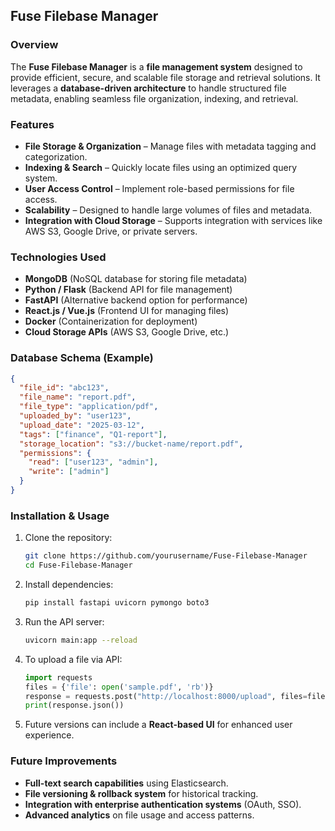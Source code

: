 ## Fuse Filebase Manager

### Overview
The **Fuse Filebase Manager** is a **file management system** designed to provide efficient, secure, and scalable file storage and retrieval solutions. It leverages a **database-driven architecture** to handle structured file metadata, enabling seamless file organization, indexing, and retrieval.

### Features
- **File Storage & Organization** – Manage files with metadata tagging and categorization.
- **Indexing & Search** – Quickly locate files using an optimized query system.
- **User Access Control** – Implement role-based permissions for file access.
- **Scalability** – Designed to handle large volumes of files and metadata.
- **Integration with Cloud Storage** – Supports integration with services like AWS S3, Google Drive, or private servers.

### Technologies Used
- **MongoDB** (NoSQL database for storing file metadata)
- **Python / Flask** (Backend API for file management)
- **FastAPI** (Alternative backend option for performance)
- **React.js / Vue.js** (Frontend UI for managing files)
- **Docker** (Containerization for deployment)
- **Cloud Storage APIs** (AWS S3, Google Drive, etc.)

### Database Schema (Example)
```json
{
  "file_id": "abc123",
  "file_name": "report.pdf",
  "file_type": "application/pdf",
  "uploaded_by": "user123",
  "upload_date": "2025-03-12",
  "tags": ["finance", "Q1-report"],
  "storage_location": "s3://bucket-name/report.pdf",
  "permissions": {
    "read": ["user123", "admin"],
    "write": ["admin"]
  }
}
```

### Installation & Usage
1. Clone the repository:
   ```bash
   git clone https://github.com/yourusername/Fuse-Filebase-Manager
   cd Fuse-Filebase-Manager
   ```
2. Install dependencies:
   ```bash
   pip install fastapi uvicorn pymongo boto3
   ```
3. Run the API server:
   ```bash
   uvicorn main:app --reload
   ```
4. To upload a file via API:
   ```python
   import requests
   files = {'file': open('sample.pdf', 'rb')}
   response = requests.post("http://localhost:8000/upload", files=files)
   print(response.json())
   ```
5. Future versions can include a **React-based UI** for enhanced user experience.

### Future Improvements
- **Full-text search capabilities** using Elasticsearch.
- **File versioning & rollback system** for historical tracking.
- **Integration with enterprise authentication systems** (OAuth, SSO).
- **Advanced analytics** on file usage and access patterns.
